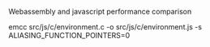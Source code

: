 Webassembly and javascript performance comparison

emcc src/js/c/environment.c -o src/js/c/environment.js -s ALIASING_FUNCTION_POINTERS=0
